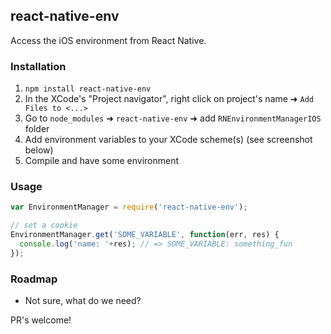 ## react-native-env

Access the iOS environment from React Native.

### Installation

1. `npm install react-native-env`
2. In the XCode's "Project navigator", right click on project's name ➜ `Add Files to <...>`
3. Go to `node_modules` ➜ `react-native-env` ➜ add `RNEnvironmentManagerIOS` folder
4. Add environment variables to your XCode scheme(s) (see screenshot below)
4. Compile and have some environment

### Usage

```javascript
var EnvironmentManager = require('react-native-env');

// set a cookie
EnvironmentManager.get('SOME_VARIABLE', function(err, res) {
  console.log('name: '+res); // => SOME_VARIABLE: something_fun
});

```

### Roadmap

- Not sure, what do we need?

PR's welcome!
